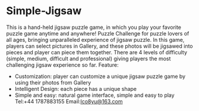 # Simple-Jigsaw
This is a hand-held jigsaw puzzle game, in which you play your favorite puzzle game anytime and anywhere! Puzzle Challenge for puzzle lovers of all ages, bringing unparalleled experience of jigsaw puzzle.
In this game, players can select pictures in Gallery, and these photos will be jigsawed into pieces and player can piece them together. There are 4 levels of difficulty (simple, medium, difficult and professional) giving players the most challenging jigsaw experience so far.
Feature:
- Customization: player can customize a unique jigsaw puzzle game by using their photos from Gallery
- Intelligent Design: each piece has a unique shape
- Simple and easy: natural game interface, simple and easy to play
Tel:+44 1787883155
Email:lco8yu@163.com
